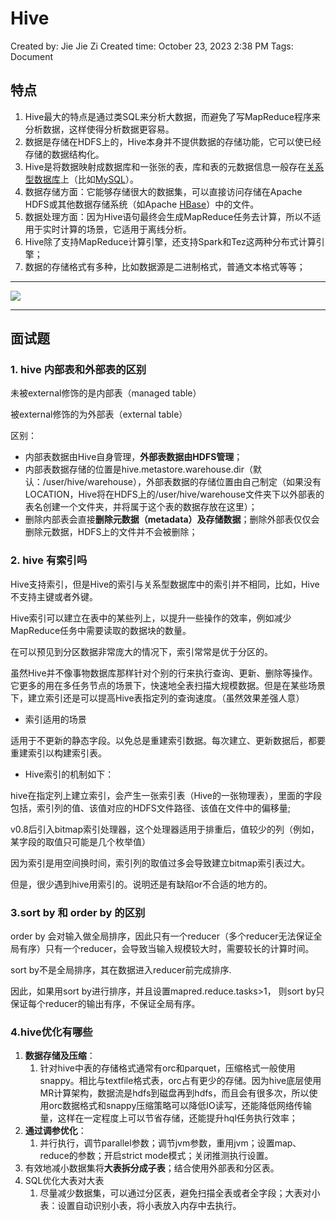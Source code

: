 # Hive

Created by: Jie Jie Zi
Created time: October 23, 2023 2:38 PM
Tags:  Document

## 特点

1. Hive最大的特点是通过类SQL来分析大数据，而避免了写MapReduce程序来分析数据，这样使得分析数据更容易。
2. 数据是存储在HDFS上的，Hive本身并不提供数据的存储功能，它可以使已经存储的数据结构化。
3. Hive是将数据映射成数据库和一张张的表，库和表的元数据信息一般存在[关系型数据库](https://cloud.tencent.com/product/cdb-overview?from_column=20065&from=20065)上（比如[MySQL](https://cloud.tencent.com/product/cdb?from_column=20065&from=20065)）。
4. 数据存储方面：它能够存储很大的数据集，可以直接访问存储在Apache HDFS或其他数据存储系统（如Apache [HBase](https://cloud.tencent.com/product/hbase?from_column=20065&from=20065)）中的文件。
5. 数据处理方面：因为Hive语句最终会生成MapReduce任务去计算，所以不适用于实时计算的场景，它适用于离线分析。
6. Hive除了支持MapReduce计算引擎，还支持Spark和Tez这两种分布式计算引擎；
7. 数据的存储格式有多种，比如数据源是二进制格式，普通文本格式等等；

---

![](hive.png)

---

## 面试题

### **1. hive 内部表和外部表的区别**

未被external修饰的是内部表（managed table）

被external修饰的为外部表（external table）

区别：

- 内部表数据由Hive自身管理，**外部表数据由HDFS管理**；
- 内部表数据存储的位置是hive.metastore.warehouse.dir（默认：/user/hive/warehouse），外部表数据的存储位置由自己制定（如果没有LOCATION，Hive将在HDFS上的/user/hive/warehouse文件夹下以外部表的表名创建一个文件夹，并将属于这个表的数据存放在这里）；
- 删除内部表会直接**删除元数据（metadata）及存储数据**；删除外部表仅仅会删除元数据，HDFS上的文件并不会被删除；

### **2. hive 有索引吗**

Hive支持索引，但是Hive的索引与关系型数据库中的索引并不相同，比如，Hive不支持主键或者外键。

Hive索引可以建立在表中的某些列上，以提升一些操作的效率，例如减少MapReduce任务中需要读取的数据块的数量。

在可以预见到分区数据非常庞大的情况下，索引常常是优于分区的。

虽然Hive并不像事物数据库那样针对个别的行来执行查询、更新、删除等操作。它更多的用在多任务节点的场景下，快速地全表扫描大规模数据。但是在某些场景下，建立索引还是可以提高Hive表指定列的查询速度。（虽然效果差强人意）

- 索引适用的场景

适用于不更新的静态字段。以免总是重建索引数据。每次建立、更新数据后，都要重建索引以构建索引表。

- Hive索引的机制如下：

hive在指定列上建立索引，会产生一张索引表（Hive的一张物理表），里面的字段包括，索引列的值、该值对应的HDFS文件路径、该值在文件中的偏移量;

v0.8后引入bitmap索引处理器，这个处理器适用于排重后，值较少的列（例如，某字段的取值只可能是几个枚举值）

因为索引是用空间换时间，索引列的取值过多会导致建立bitmap索引表过大。

但是，很少遇到hive用索引的。说明还是有缺陷or不合适的地方的。

### 3.**sort by 和 order by 的区别**

order by 会对输入做全局排序，因此只有一个reducer（多个reducer无法保证全局有序）只有一个reducer，会导致当输入规模较大时，需要较长的计算时间。

sort by不是全局排序，其在数据进入reducer前完成排序.

因此，如果用sort by进行排序，并且设置mapred.reduce.tasks>1， 则sort by只保证每个reducer的输出有序，不保证全局有序。

### 4.**hive优化有哪些**

1. **数据存储及压缩**：
    1. 针对hive中表的存储格式通常有orc和parquet，压缩格式一般使用snappy。相比与textfile格式表，orc占有更少的存储。因为hive底层使用MR计算架构，数据流是hdfs到磁盘再到hdfs，而且会有很多次，所以使用orc数据格式和snappy压缩策略可以降低IO读写，还能降低网络传输量，这样在一定程度上可以节省存储，还能提升hql任务执行效率；
2. **通过调参优化**：
    1. 并行执行，调节parallel参数；调节jvm参数，重用jvm；设置map、reduce的参数；开启strict mode模式；关闭推测执行设置。
3. 有效地减小数据集将**大表拆分成子表**；结合使用外部表和分区表。
4. SQL优化大表对大表
    1. 尽量减少数据集，可以通过分区表，避免扫描全表或者全字段；大表对小表：设置自动识别小表，将小表放入内存中去执行。